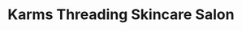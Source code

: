 ---
title: "Karms Threading Skincare Salon"
url: /aurora/karms-threading-skincare-salon/
shop: Friseur
---